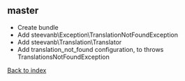 master
------

- Create bundle
- Add steevanb\Exception\TranslationNotFoundException
- Add steevanb\Translation\Translator
- Add translation_not_found configuration, to throws TranslationsNotFoundException

[Back to index](../../README.md)
